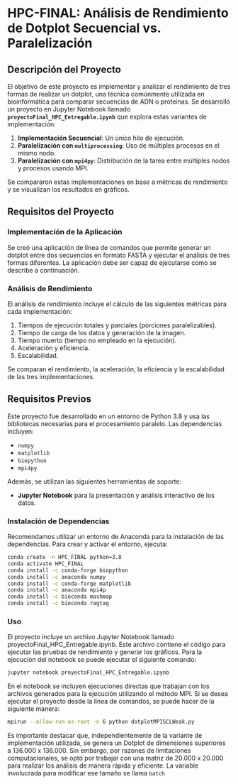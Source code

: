 # HPC-FINAL: Análisis de Rendimiento de Dotplot Secuencial vs. Paralelización

## Descripción del Proyecto

El objetivo de este proyecto es implementar y analizar el rendimiento de tres formas de realizar un dotplot, una técnica comúnmente utilizada en bioinformática para comparar secuencias de ADN o proteínas. Se desarrolló un proyecto en Jupyter Notebook llamado **`proyectoFinal_HPC_Entregable.ipynb`** que explora estas variantes de implementación:

1. **Implementación Secuencial**: Un único hilo de ejecución.
2. **Paralelización con `multiprocessing`**: Uso de múltiples procesos en el mismo nodo.
3. **Paralelización con `mpi4py`**: Distribución de la tarea entre múltiples nodos y procesos usando MPI.

Se compararon estas implementaciones en base a métricas de rendimiento y se visualizan los resultados en gráficos.

## Requisitos del Proyecto

### Implementación de la Aplicación

Se creó una aplicación de línea de comandos que permite generar un dotplot entre dos secuencias en formato FASTA y ejecutar el análisis de tres formas diferentes. La aplicación debe ser capaz de ejecutarse como se describe a continuación.

### Análisis de Rendimiento

El análisis de rendimiento incluye el cálculo de las siguientes métricas para cada implementación:

1. Tiempos de ejecución totales y parciales (porciones paralelizables).
2. Tiempo de carga de los datos y generación de la imagen.
3. Tiempo muerto (tiempo no empleado en la ejecución).
4. Aceleración y eficiencia.
5. Escalabilidad.

Se comparan el rendimiento, la aceleración, la eficiencia y la escalabilidad de las tres implementaciones.

## Requisitos Previos

Este proyecto fue desarrollado en un entorno de Python 3.8 y usa las bibliotecas necesarias para el procesamiento paralelo. Las dependencias incluyen:

- `numpy`
- `matplotlib`
- `biopython`
- `mpi4py`

Además, se utilizan las siguientes herramientas de soporte:

- **Jupyter Notebook** para la presentación y análisis interactivo de los datos.

### Instalación de Dependencias

Recomendamos utilizar un entorno de Anaconda para la instalación de las dependencias. Para crear y activar el entorno, ejecuta:

```bash
conda create -n HPC_FINAL python=3.8
conda activate HPC_FINAL
conda install -c conda-forge biopython
conda install -c anaconda numpy
conda install -c conda-forge matplotlib
conda install -c anaconda mpi4p
conda install -c bioconda mashmap
conda install -c bioconda ragtag
```


### Uso
El proyecto incluye un archivo Jupyter Notebook llamado proyectoFinal_HPC_Entregable.ipynb. Este archivo contiene el código para ejecutar las pruebas de rendimiento y generar los gráficos.
Para la ejecución del notebook se puede ejecutar el siguiente comando: 

```bash
jupyter notebook proyectoFinal_HPC_Entregable.ipynb
```
En el notebook se incluyen ejecuciones directas que trabajan con los archivos generados para la ejecución utilizando el método MPI. Si se desea ejecutar el proyecto desde la línea de comandos, se puede hacer de la siguiente manera:
```bash
mpirun --allow-run-as-root -n 6 python dotplotMPISCLWeak.py
```
Es importante destacar que, independientemente de la variante de implementación utilizada, se genera un Dotplot de dimensiones superiores a 136.000 x 136.000. Sin embargo, por razones de limitaciones computacionales, se optó por trabajar con una matriz de 20.000 x 20.000 para realizar los análisis de manera rápida y eficiente. La variable involucrada para modificar ese tamaño se llama `batch`


